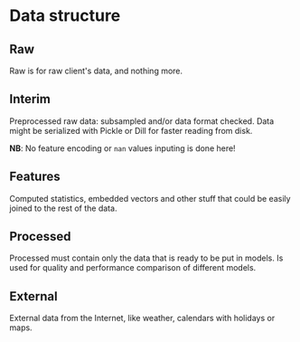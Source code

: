# Data structure

## Raw

Raw is for raw client's data, and nothing more.

## Interim

Preprocessed raw data: subsampled and/or data format checked. Data might be serialized with Pickle or Dill for faster reading from disk.

__NB__: No feature encoding or `nan` values inputing is done here!

## Features

Computed statistics, embedded vectors and other stuff that could be easily joined to the rest of the data.

## Processed

Processed must contain only the data that is ready to be put in models. Is used for quality and performance comparison of different models.

## External

External data from the Internet, like weather, calendars with holidays or maps.
